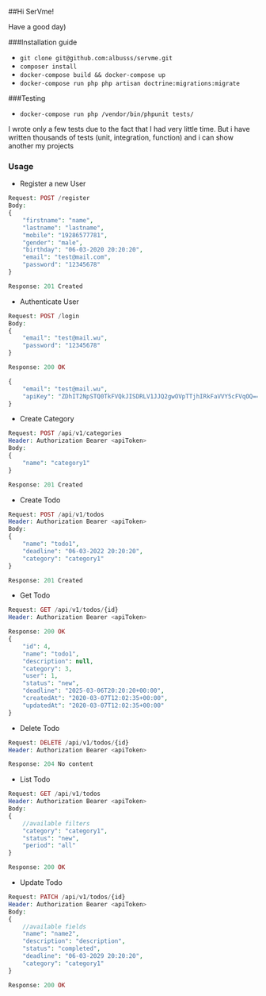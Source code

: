 ##Hi SerVme!
 
Have a good day)

###Installation guide

* `git clone git@github.com:albusss/servme.git`
* `composer install`
* `docker-compose build && docker-compose up`
* `docker-compose run php php artisan doctrine:migrations:migrate`

###Testing
* `docker-compose run php /vendor/bin/phpunit tests/`

I wrote only a few tests due to the fact that I had very little time.
But i have written thousands of tests (unit, integration, function) and i can show another my projects

### Usage
*  Register a new User
```php
Request: POST /register
Body:
{
	"firstname": "name",
	"lastname": "lastname",
	"mobile": "19286577781",
	"gender": "male",
	"birthday": "06-03-2020 20:20:20",
	"email": "test@mail.com",
	"password": "12345678"
}

Response: 201 Created
```
*  Authenticate User
```php
Request: POST /login
Body:
{
	"email": "test@mail.wu",
	"password": "12345678"
}

Response: 200 OK

{
    "email": "test@mail.wu",
    "apiKey": "ZDhIT2NpSTQ0TkFVQkJISDRLV1JJQ2gwOVpTTjhIRkFaVVY5cFVqOQ=="
}
```
* Create Category
```php
Request: POST /api/v1/categories
Header: Authorization Bearer <apiToken>
Body:
{
	"name": "category1"
}

Response: 201 Created
```
* Create Todo
```php
Request: POST /api/v1/todos
Header: Authorization Bearer <apiToken>
Body:
{
	"name": "todo1",
	"deadline": "06-03-2022 20:20:20",
	"category": "category1"
}

Response: 201 Created
```
* Get Todo
```php
Request: GET /api/v1/todos/{id}
Header: Authorization Bearer <apiToken>

Response: 200 OK
{
    "id": 4,
    "name": "todo1",
    "description": null,
    "category": 3,
    "user": 1,
    "status": "new",
    "deadline": "2025-03-06T20:20:20+00:00",
    "createdAt": "2020-03-07T12:02:35+00:00",
    "updatedAt": "2020-03-07T12:02:35+00:00"
}
```
* Delete Todo
```php
Request: DELETE /api/v1/todos/{id}
Header: Authorization Bearer <apiToken>

Response: 204 No content
```
* List Todo
```php
Request: GET /api/v1/todos
Header: Authorization Bearer <apiToken>
Body:
{
    //available filters
	"category": "category1",
	"status": "new",
	"period": "all"
}

Response: 200 OK
```
* Update Todo
```php
Request: PATCH /api/v1/todos/{id}
Header: Authorization Bearer <apiToken>
Body:
{
    //available fields
	"name": "name2",
	"description": "description",
	"status": "completed",
	"deadline": "06-03-2029 20:20:20",
	"category": "category1"
}

Response: 200 OK
```

